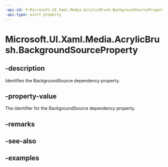 ```yaml
---
-api-id: P:Microsoft.UI.Xaml.Media.AcrylicBrush.BackgroundSourceProperty
-api-type: winrt property
---
```


<!-- Property syntax.
public DependencyProperty BackgroundSourceProperty { get; }
-->

# Microsoft.UI.Xaml.Media.AcrylicBrush.BackgroundSourceProperty

## -description

Identifies the BackgroundSource dependency property.

## -property-value

The identifier for the BackgroundSource dependency property.

## -remarks

## -see-also

## -examples


